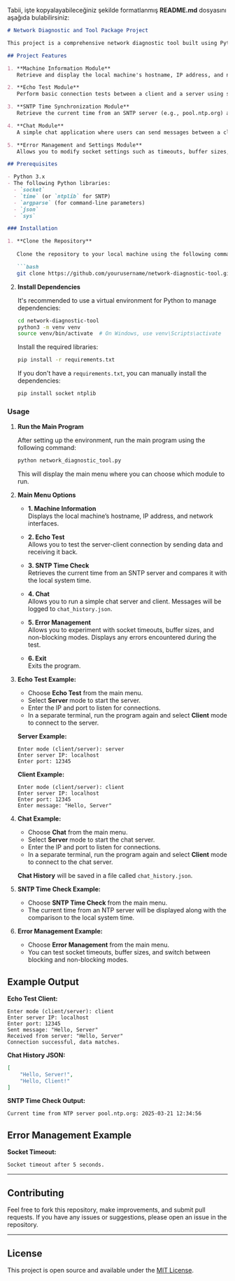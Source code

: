 Tabii, işte kopyalayabileceğiniz şekilde formatlanmış **README.md** dosyasını aşağıda bulabilirsiniz:

```markdown
# Network Diagnostic and Tool Package Project

This project is a comprehensive network diagnostic tool built using Python 3. It includes multiple modules for socket programming, network diagnostics, time synchronization, error management, and chat functionality. The project allows students to gain hands-on experience with real-world networking and troubleshooting techniques.

## Project Features

1. **Machine Information Module**  
   Retrieve and display the local machine's hostname, IP address, and network interfaces.

2. **Echo Test Module**  
   Perform basic connection tests between a client and a server using sockets. This module checks if the data sent by the client is received back correctly by the server.

3. **SNTP Time Synchronization Module**  
   Retrieve the current time from an SNTP server (e.g., pool.ntp.org) and compare it with the system time.

4. **Chat Module**  
   A simple chat application where users can send messages between a client and a server. All chat messages are logged in a JSON file.

5. **Error Management and Settings Module**  
   Allows you to modify socket settings such as timeouts, buffer sizes, and switching between blocking and non-blocking modes. Errors are caught and handled gracefully.

## Prerequisites

- Python 3.x
- The following Python libraries:
  - `socket`
  - `time` (or `ntplib` for SNTP)
  - `argparse` (for command-line parameters)
  - `json`
  - `sys`

### Installation

1. **Clone the Repository**
   
   Clone the repository to your local machine using the following command:

   ```bash
   git clone https://github.com/yourusername/network-diagnostic-tool.git
   ```

2. **Install Dependencies**

   It's recommended to use a virtual environment for Python to manage dependencies:

   ```bash
   cd network-diagnostic-tool
   python3 -m venv venv
   source venv/bin/activate  # On Windows, use venv\Scripts\activate
   ```

   Install the required libraries:

   ```bash
   pip install -r requirements.txt
   ```

   If you don't have a `requirements.txt`, you can manually install the dependencies:

   ```bash
   pip install socket ntplib
   ```

### Usage

1. **Run the Main Program**

   After setting up the environment, run the main program using the following command:

   ```bash
   python network_diagnostic_tool.py
   ```

   This will display the main menu where you can choose which module to run.

2. **Main Menu Options**

   - **1. Machine Information**  
     Displays the local machine’s hostname, IP address, and network interfaces.
   
   - **2. Echo Test**  
     Allows you to test the server-client connection by sending data and receiving it back.

   - **3. SNTP Time Check**  
     Retrieves the current time from an SNTP server and compares it with the local system time.

   - **4. Chat**  
     Allows you to run a simple chat server and client. Messages will be logged to `chat_history.json`.

   - **5. Error Management**  
     Allows you to experiment with socket timeouts, buffer sizes, and non-blocking modes. Displays any errors encountered during the test.

   - **6. Exit**  
     Exits the program.

3. **Echo Test Example:**

   - Choose **Echo Test** from the main menu.
   - Select **Server** mode to start the server.
   - Enter the IP and port to listen for connections.
   - In a separate terminal, run the program again and select **Client** mode to connect to the server.

   **Server Example:**
   ```
   Enter mode (client/server): server
   Enter server IP: localhost
   Enter port: 12345
   ```

   **Client Example:**
   ```
   Enter mode (client/server): client
   Enter server IP: localhost
   Enter port: 12345
   Enter message: "Hello, Server"
   ```

4. **Chat Example:**

   - Choose **Chat** from the main menu.
   - Select **Server** mode to start the chat server.
   - Enter the IP and port to listen for connections.
   - In a separate terminal, run the program again and select **Client** mode to connect to the chat server.
   
   **Chat History** will be saved in a file called `chat_history.json`.

5. **SNTP Time Check Example:**

   - Choose **SNTP Time Check** from the main menu.
   - The current time from an NTP server will be displayed along with the comparison to the local system time.

6. **Error Management Example:**

   - Choose **Error Management** from the main menu.
   - You can test socket timeouts, buffer sizes, and switch between blocking and non-blocking modes.

## Example Output

**Echo Test Client:**
```
Enter mode (client/server): client
Enter server IP: localhost
Enter port: 12345
Sent message: "Hello, Server"
Received from server: "Hello, Server"
Connection successful, data matches.
```

**Chat History JSON:**
```json
[
    "Hello, Server!",
    "Hello, Client!"
]
```

**SNTP Time Check Output:**
```
Current time from NTP server pool.ntp.org: 2025-03-21 12:34:56
```

## Error Management Example

**Socket Timeout:**
```
Socket timeout after 5 seconds.
```

---

## Contributing

Feel free to fork this repository, make improvements, and submit pull requests. If you have any issues or suggestions, please open an issue in the repository.

---

## License

This project is open source and available under the [MIT License](LICENSE).
```
